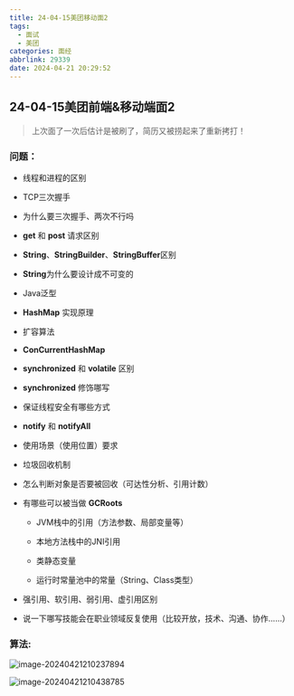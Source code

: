 ```yaml
---
title: 24-04-15美团移动面2
tags:
  - 面试
  - 美团
categories: 面经
abbrlink: 29339
date: 2024-04-21 20:29:52
---
```




## 24-04-15美团前端&移动端面2

> 上次面了一次后估计是被刷了，简历又被捞起来了重新拷打！



### 问题：



- 线程和进程的区别

- TCP三次握手

- 为什么要三次握手、两次不行吗

- **get** 和 **post** 请求区别

- **String**、**StringBuilder**、**StringBuffer**区别

- **String**为什么要设计成不可变的

- Java泛型

- **HashMap** 实现原理

- 扩容算法

- **ConCurrentHashMap**

- **synchronized** 和 **volatile** 区别

- **synchronized** 修饰哪写

- 保证线程安全有哪些方式

- **notify** 和 **notifyAll**

- 使用场景（使用位置）要求

- 垃圾回收机制

- 怎么判断对象是否要被回收（可达性分析、引用计数）

- 有哪些可以被当做 **GCRoots**

  - JVM栈中的引用（方法参数、局部变量等）

  - 本地方法栈中的JNI引用

  - 类静态变量

  - 运行时常量池中的常量（String、Class类型）

- 强引用、软引用、弱引用、虚引用区别

- 说一下哪写技能会在职业领域反复使用（比较开放，技术、沟通、协作......）



### 算法:

![image-20240421210237894](https://gitee.com/qingy735/blogimg/raw/master/img/image-20240421210237894.png)





![image-20240421210438785](https://gitee.com/qingy735/blogimg/raw/master/img/image-20240421210438785.png)















